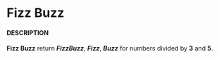 # Fizz Buzz #

#### DESCRIPTION ####

**Fizz Buzz** return ***FizzBuzz***, ***Fizz***, ***Buzz*** for numbers divided by **3** and **5**. 
